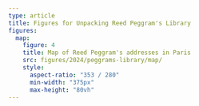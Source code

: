 ```yaml
---
type: article
title: Figures for Unpacking Reed Peggram's Library
figures:
  map:
    figure: 4
    title: Map of Reed Peggram's addresses in Paris
    src: figures/2024/peggrams-library/map/
    style:
      aspect-ratio: "353 / 280"
      min-width: "375px"
      max-height: "80vh"
---
```

